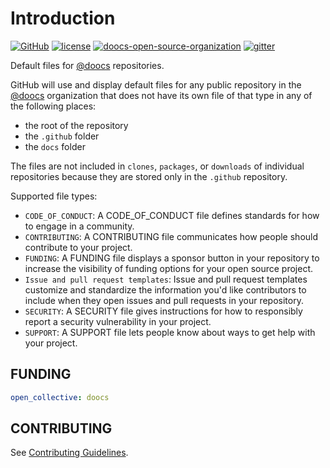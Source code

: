 # Introduction
[![GitHub](https://badgen.net/badge/icon/doocs?icon=github&label&color=green)](https://github.com/doocs)
[![license](https://badgen.net/github/license/doocs/.github?color=green)](https://github.com/doocs/.github/blob/master/LICENSE)
[![doocs-open-source-organization](https://badgen.net/badge/organization/join%20us/cyan)](#how-to-join)
[![gitter](https://badgen.net/badge/gitter/chat/cyan)](https://gitter.im/doocs)

Default files for [@doocs](https://github.com/doocs) repositories.

GitHub will use and display default files for any public repository in the [@doocs](https://github.com/doocs) organization that does not have its own file of that type in any of the following places:

- the root of the repository
- the `.github` folder
- the `docs` folder

The files are not included in `clones`, `packages`, or `downloads` of individual repositories because they are stored only in the `.github` repository.

Supported file types:

- `CODE_OF_CONDUCT`: A CODE_OF_CONDUCT file defines standards for how to engage in a community.
- `CONTRIBUTING`: A CONTRIBUTING file communicates how people should contribute to your project.
- `FUNDING`: A FUNDING file displays a sponsor button in your repository to increase the visibility of funding options for your open source project. 
- `Issue and pull request templates`: Issue and pull request templates customize and standardize the information you'd like contributors to include when they open issues and pull requests in your repository. 
- `SECURITY`: 	A SECURITY file gives instructions for how to responsibly report a security vulnerability in your project.
- `SUPPORT`: A SUPPORT file lets people know about ways to get help with your project.

## FUNDING
```yml
open_collective: doocs
```

## CONTRIBUTING
See [Contributing Guidelines](/CONTRIBUTING.md).